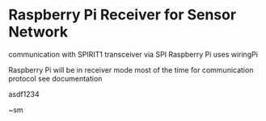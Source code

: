 # Raspberry Pi Receiver for Sensor Network

communication with SPIRIT1 transceiver via SPI
Raspberry Pi uses wiringPi

Raspberry Pi will be in receiver mode most of the time
for communication protocol see documentation

asdf1234

~sm
